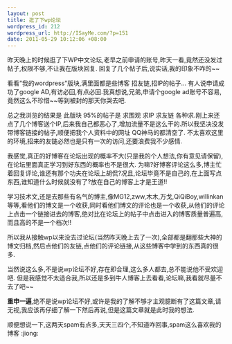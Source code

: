 ```yaml
--- 
layout: post
title: 逛了下wp论坛
wordpress_id: 212
wordpress_url: http://ISayMe.com/?p=151
date: 2011-05-29 10:12:06 +08:00
---
```

昨天晚上的时候逛了下WP中文论坛,老早之前申请的账号,昨天一看,竟然还没发过帖子,权限不够,不让我在版块回复.
回复了几个帖子后,说实话,我的印象不咋的~~

看看"我的wordpress"版块,满里面都是些博客 招友链,招IP的帖子...
有人说申请成功了google AD,有访必回,有点必回.我真想说,兄弟,申请个google ad账号不容易,竟然这么不珍惜~~等到被封的那天你哭去吧.

总之我浏览的结果是 此版块 95%的帖子是 求围观 求IP 求友链 各种求.刚上来还点了几个博客送个IP,后来我自己都恶心了,增加流量不是这么干的.所以我坚决没发带博客链接的帖子,顺便把我个人资料中的网址 QQ神马的都清空了.
不太喜欢这里的环境,招来的友链必然也是只有一次的访问,还要浪费我不少感情.

我感觉,真正的好博客在论坛出现的概率不大(只是我的个人想法,你有意见请保留),在论坛里面真正学习到好东西的概率也不是很大.
为嘛?好博客评论这么多,博主忙着回复评论,谁还有那个功夫在论坛上胡侃?况且,论坛毕竟不是自己的,在上面写点东西,谁知道什么时候就没有了?放在自己的博客上才是王道!!

学习技术文,还是去那些有名气的博主,像MG12,zww,木木,万戈,QiQiBoy,willinkan等等,看他们的博文是一个收获,同时看他们博文的评论也是一个收获,从他们的评论上点击一个链接进去的博客,绝对比在论坛上的帖子中点击进入的博客质量普遍高,而且高的不是一个档次!!

所以我从接触wp以来没去过论坛(当然昨天晚上去了一次),全部都是翻那些大神的博文归档,然后点他们的友链,点他们的评论链接,从这些博客中学到的东西真的很多.

当然说这么多,不是说wp论坛不好,存在即合理,这么多人都去,总不能说他不受欢迎吧.
但是我感觉不太适合我,所以还是多到牛人博客上去看看,论坛嘛,我看就尽量不去了吧~~

**重申一遍**,绝不是说wp论坛不好,或许是我的了解不够才主观臆断有了这篇文章,请无视,我应该再仔细了解一下然后再说,但是这篇文章就是此时我的想法.

顺便想说一下,这两天spam有点多,天天三四个,不知道咋回事,spam这么喜欢我的博客 :jiong: 
